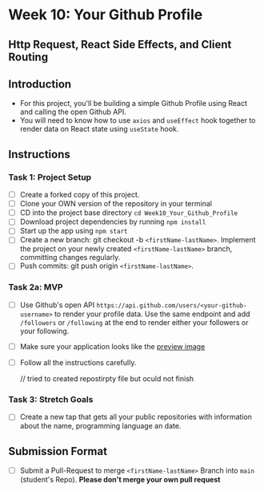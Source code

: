 # Week 10: Your Github Profile

## Http Request, React Side Effects, and Client Routing

## Introduction

- For this project, you'll be building a simple Github Profile using React and calling the open Github API.
- You will need to know how to use `axios` and `useEffect` hook together to render data on React state using `useState` hook.

## Instructions

### Task 1: Project Setup


- [ ]  Create a forked copy of this project.
- [ ]  Clone your OWN version of the repository in your terminal
- [ ]  CD into the project base directory `cd Week10_Your_Github_Profile`
- [ ]  Download project dependencies by running `npm install`
- [ ]  Start up the app using `npm start`
- [ ]  Create a new branch: git checkout -b `<firstName-lastName>`. Implement the project on your newly created `<firstName-lastName>` branch, committing changes regularly.
- [ ]  Push commits: git push origin `<firstName-lastName>`.

### Task 2a: MVP

- [ ]  Use Github's open API `https://api.github.com/users/<your-github-username>` to render your profile data. Use the same endpoint and add `/followers` or `/following` at the end to render either your followers or your following. 
- [ ] Make sure your application looks like the [preview image](https://github.com/gabischool/Week10_Your_Github_Profile/blob/main/githubcard.png)
- [ ] Follow all the instructions carefully.



    //  tried to created repostirpty file but oculd not finish

### Task 3: Stretch Goals

- [ ] Create a new tap that gets all your public repositories with information about the name, programming language an date.

## Submission Format

- [ ] Submit a Pull-Request to merge `<firstName-lastName>` Branch into `main` (student's Repo). **Please don't merge your own pull request**
